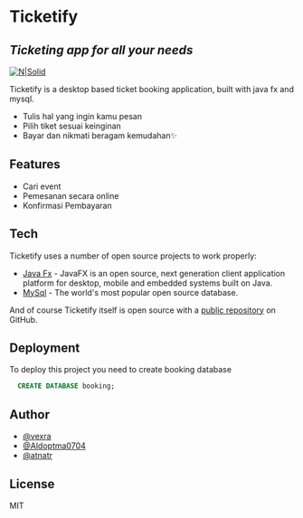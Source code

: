# Ticketify
## _Ticketing app for all your needs_

[![N|Solid](https://upload.wikimedia.org/wikipedia/en/c/cc/JavaFX_Logo.png)](https://nodesource.com/products/nsolid)

Ticketify is a desktop based ticket booking application, built with java fx and mysql.

- Tulis hal yang ingin kamu pesan
- Pilih tiket sesuai keinginan
- Bayar dan nikmati beragam kemudahan✨

## Features

- Cari event
- Pemesanan secara online
- Konfirmasi Pembayaran

## Tech

Ticketify uses a number of open source projects to work properly:

- [Java Fx](https://openjfx.io/) - JavaFX is an open source, next generation client application platform for desktop, mobile and embedded systems built on Java.
- [MySql](https://www.mysql.com/) - The world's most popular open source database.

And of course Ticketify itself is open source with a [public repository](https://github.com/vexra/OOP/tree/master/Netbeans/Booking)
 on GitHub.
 
## Deployment

To deploy this project you need to create booking database

```sql
  CREATE DATABASE booking;
```

## Author
- [@vexra](https://github.com/vexra/)
- [@Aldoptma0704](https://github.com/Aldoptma0704)
- [@atnatr](https://github.com/atnatr)

## License

MIT

